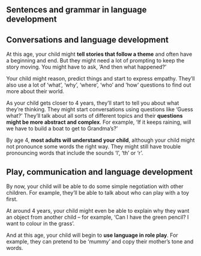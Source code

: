 


## Sentences and grammar in language development



## Conversations and language development

At this age, your child might **tell stories that follow a theme** and often have a beginning and end. But they might need a lot of prompting to keep the story moving. You might have to ask, ‘And then what happened?’

Your child might reason, predict things and start to express empathy. They’ll also use a lot of ‘what’, ‘why’, ‘where’, ‘who’ and ‘how’ questions to find out more about their world.

As your child gets closer to 4 years, they’ll start to tell you about what they’re thinking. They might start conversations using questions like ‘Guess what?’ They’ll talk about all sorts of different topics and their **questions might be more abstract and complex**. For example, ‘If it keeps raining, will we have to build a boat to get to Grandma’s?’

By age 4, **most adults will understand your child**, although your child might not pronounce some words the right way. They might still have trouble pronouncing words that include the sounds ‘l’, ‘th’ or ‘r’.


## Play, communication and language development

By now, your child will be able to do some simple negotiation with other children. For example, they’ll be able to talk about who can play with a toy first.

At around 4 years, your child might even be able to explain why they want an object from another child – for example, ‘Can I have the green pencil? I want to colour in the grass’.

And at this age, your child will begin to **use language in role play**. For example, they can pretend to be ‘mummy’ and copy their mother’s tone and words.